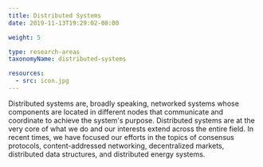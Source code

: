 ```yaml
---
title: Distributed Systems
date: 2019-11-13T19:29:02-08:00

weight: 5

type: research-areas
taxonomyName: distributed-systems

resources:
  - src: icon.jpg
---
```

Distributed systems are, broadly speaking, networked systems whose components are located in different nodes that communicate and coordinate to achieve the system's purpose. Distributed systems are at the very core of what we do and our interests extend across the entire field. In recent times, we have focused our efforts in the topics of consensus protocols, content-addressed networking, decentralized markets, distributed data structures, and distributed energy systems.
